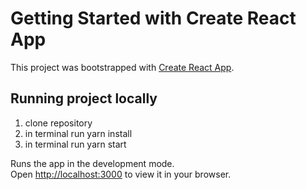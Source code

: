 # Getting Started with Create React App

This project was bootstrapped with [Create React App](https://github.com/facebook/create-react-app).

## Running project locally

1. clone repository
2. in terminal run yarn install
3. in terminal run yarn start

Runs the app in the development mode.\
Open [http://localhost:3000](http://localhost:3000) to view it in your browser.